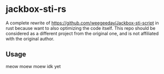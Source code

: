 # jackbox-sti-rs
A complete rewrite of https://github.com/weegeeday/Jackbox-sti-script in rust because want to also optimizing the code itself.
This repo should be considered as a different project from the original one, and is not affiliated with the original author.

## Usage
meow moew moew idk yet
